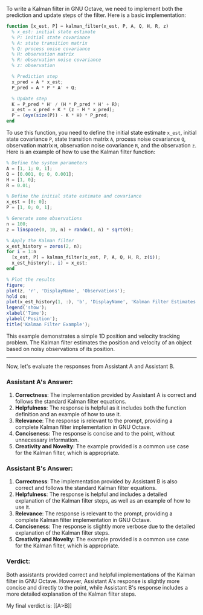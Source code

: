 
To write a Kalman filter in GNU Octave, we need to implement both the prediction and update steps of the filter. Here is a basic implementation:

```octave
function [x_est, P] = kalman_filter(x_est, P, A, Q, H, R, z)
  % x_est: initial state estimate
  % P: initial state covariance
  % A: state transition matrix
  % Q: process noise covariance
  % H: observation matrix
  % R: observation noise covariance
  % z: observation

  % Prediction step
  x_pred = A * x_est;
  P_pred = A * P * A' + Q;

  % Update step
  K = P_pred * H' / (H * P_pred * H' + R);
  x_est = x_pred + K * (z - H * x_pred);
  P = (eye(size(P)) - K * H) * P_pred;
end
```

To use this function, you need to define the initial state estimate `x_est`, initial state covariance `P`, state transition matrix `A`, process noise covariance `Q`, observation matrix `H`, observation noise covariance `R`, and the observation `z`. Here is an example of how to use the Kalman filter function:

```octave
% Define the system parameters
A = [1, 1; 0, 1];
Q = [0.001, 0; 0, 0.001];
H = [1, 0];
R = 0.01;

% Define the initial state estimate and covariance
x_est = [0; 0];
P = [1, 0; 0, 1];

% Generate some observations
n = 100;
z = linspace(0, 10, n) + randn(1, n) * sqrt(R);

% Apply the Kalman filter
x_est_history = zeros(2, n);
for i = 1:n
  [x_est, P] = kalman_filter(x_est, P, A, Q, H, R, z(i));
  x_est_history(:, i) = x_est;
end

% Plot the results
figure;
plot(z, 'r', 'DisplayName', 'Observations');
hold on;
plot(x_est_history(1, :), 'b', 'DisplayName', 'Kalman Filter Estimates');
legend('show');
xlabel('Time');
ylabel('Position');
title('Kalman Filter Example');
```

This example demonstrates a simple 1D position and velocity tracking problem. The Kalman filter estimates the position and velocity of an object based on noisy observations of its position.

---

Now, let's evaluate the responses from Assistant A and Assistant B.

### Assistant A's Answer:
1. **Correctness**: The implementation provided by Assistant A is correct and follows the standard Kalman filter equations.
2. **Helpfulness**: The response is helpful as it includes both the function definition and an example of how to use it.
3. **Relevance**: The response is relevant to the prompt, providing a complete Kalman filter implementation in GNU Octave.
4. **Conciseness**: The response is concise and to the point, without unnecessary information.
5. **Creativity and Novelty**: The example provided is a common use case for the Kalman filter, which is appropriate.

### Assistant B's Answer:
1. **Correctness**: The implementation provided by Assistant B is also correct and follows the standard Kalman filter equations.
2. **Helpfulness**: The response is helpful and includes a detailed explanation of the Kalman filter steps, as well as an example of how to use it.
3. **Relevance**: The response is relevant to the prompt, providing a complete Kalman filter implementation in GNU Octave.
4. **Conciseness**: The response is slightly more verbose due to the detailed explanation of the Kalman filter steps.
5. **Creativity and Novelty**: The example provided is a common use case for the Kalman filter, which is appropriate.

### Verdict:
Both assistants provided correct and helpful implementations of the Kalman filter in GNU Octave. However, Assistant A's response is slightly more concise and directly to the point, while Assistant B's response includes a more detailed explanation of the Kalman filter steps.

My final verdict is: [[A>B]]